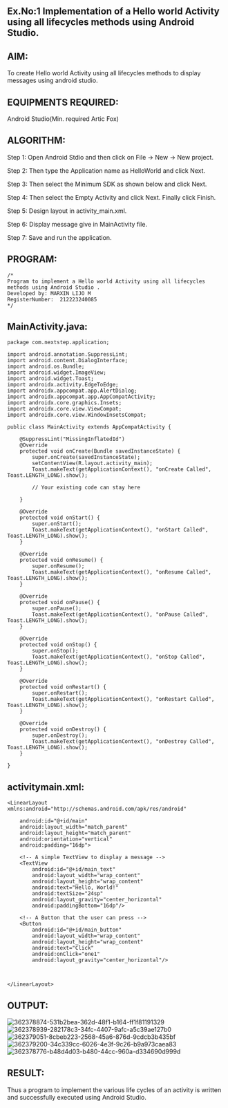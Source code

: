 ## Ex.No:1 Implementation of a Hello world Activity using all lifecycles methods using Android Studio.
## AIM:
To create Hello world Activity using all lifecycles methods to display messages using android studio.
## EQUIPMENTS REQUIRED:
Android Studio(Min. required Artic Fox)
##  ALGORITHM:
Step 1: Open Android Stdio and then click on File -> New -> New project.

Step 2: Then type the Application name as HelloWorld and click Next.

Step 3: Then select the Minimum SDK as shown below and click Next.

Step 4: Then select the Empty Activity and click Next. Finally click Finish.

Step 5: Design layout in activity_main.xml.

Step 6: Display message give in MainActivity file.

Step 7: Save and run the application.

##  PROGRAM:
```
/*
Program to implement a Hello world Activity using all lifecycles methods using Android Studio .
Developed by: MARXIN LIJO M
RegisterNumber:  212223240085
*/
```
## MainActivity.java:
```
package com.nextstep.application;

import android.annotation.SuppressLint;
import android.content.DialogInterface;
import android.os.Bundle;
import android.widget.ImageView;
import android.widget.Toast;
import androidx.activity.EdgeToEdge;
import androidx.appcompat.app.AlertDialog;
import androidx.appcompat.app.AppCompatActivity;
import androidx.core.graphics.Insets;
import androidx.core.view.ViewCompat;
import androidx.core.view.WindowInsetsCompat;

public class MainActivity extends AppCompatActivity {

    @SuppressLint("MissingInflatedId")
    @Override
    protected void onCreate(Bundle savedInstanceState) {
        super.onCreate(savedInstanceState);
        setContentView(R.layout.activity_main);
        Toast.makeText(getApplicationContext(), "onCreate Called", Toast.LENGTH_LONG).show();

        // Your existing code can stay here

    }

    @Override
    protected void onStart() {
        super.onStart();
        Toast.makeText(getApplicationContext(), "onStart Called", Toast.LENGTH_LONG).show();
    }

    @Override
    protected void onResume() {
        super.onResume();
        Toast.makeText(getApplicationContext(), "onResume Called", Toast.LENGTH_LONG).show();
    }

    @Override
    protected void onPause() {
        super.onPause();
        Toast.makeText(getApplicationContext(), "onPause Called", Toast.LENGTH_LONG).show();
    }

    @Override
    protected void onStop() {
        super.onStop();
        Toast.makeText(getApplicationContext(), "onStop Called", Toast.LENGTH_LONG).show();
    }

    @Override
    protected void onRestart() {
        super.onRestart();
        Toast.makeText(getApplicationContext(), "onRestart Called", Toast.LENGTH_LONG).show();
    }

    @Override
    protected void onDestroy() {
        super.onDestroy();
        Toast.makeText(getApplicationContext(), "onDestroy Called", Toast.LENGTH_LONG).show();
    }

}
```
## activitymain.xml:
```
<LinearLayout xmlns:android="http://schemas.android.com/apk/res/android"
  
    android:id="@+id/main"
    android:layout_width="match_parent"
    android:layout_height="match_parent"
    android:orientation="vertical"
    android:padding="16dp">

    <!-- A simple TextView to display a message -->
    <TextView
        android:id="@+id/main_text"
        android:layout_width="wrap_content"
        android:layout_height="wrap_content"
        android:text="Hello, World!"
        android:textSize="24sp"
        android:layout_gravity="center_horizontal"
        android:paddingBottom="16dp"/>

    <!-- A Button that the user can press -->
    <Button
        android:id="@+id/main_button"
        android:layout_width="wrap_content"
        android:layout_height="wrap_content"
        android:text="Click"
        android:onClick="one1"
        android:layout_gravity="center_horizontal"/>

   

</LinearLayout>
```
## OUTPUT:
![362378874-531b2bea-362d-48f1-b164-ff1f81191329](https://github.com/user-attachments/assets/632c2731-b7c4-4cb5-8751-a62e2fb697da)
![362378939-282178c3-34fc-4407-9afc-a5c39ae127b0](https://github.com/user-attachments/assets/86536252-b025-4f15-aff5-af6826728600)
![362379051-8cbeb223-2568-45a6-876d-9cdcb3b435bf](https://github.com/user-attachments/assets/6f4193be-6dec-4ce1-ad90-6421e6dc125e)
![362379200-34c339cc-6026-4e3f-9c26-b9a973caea83](https://github.com/user-attachments/assets/99b608c9-5814-46d2-b5b9-83f0d38e4e53)
![362378776-b48d4d03-b480-44cc-960a-d334690d999d](https://github.com/user-attachments/assets/54b11be0-9f5d-4d4c-84e3-4afd0f7526e0)
## RESULT:
Thus a program to implement the various life cycles of an activity is written and successfully executed using Android Studio.
